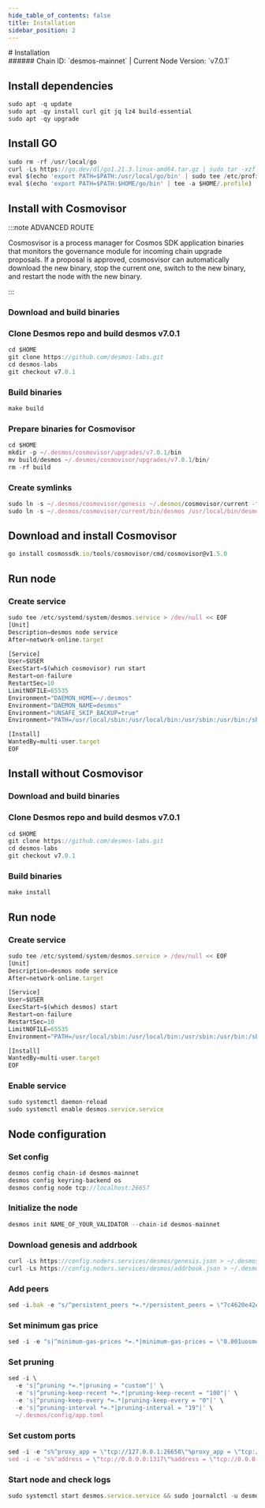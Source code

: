 ```yaml
---
hide_table_of_contents: false
title: Installation
sidebar_position: 2
---
```


<div class="h1-with-icon icon-desmos">
# Installation
</div>
###### Chain ID: `desmos-mainnet` | Current Node Version: `v7.0.1`

## Install dependencies

```js
sudo apt -q update
sudo apt -qy install curl git jq lz4 build-essential
sudo apt -qy upgrade
```

## Install GO
```js
sudo rm -rf /usr/local/go
curl -Ls https://go.dev/dl/go1.21.3.linux-amd64.tar.gz | sudo tar -xzf - -C /usr/local
eval $(echo 'export PATH=$PATH:/usr/local/go/bin' | sudo tee /etc/profile.d/golang.sh)
eval $(echo 'export PATH=$PATH:$HOME/go/bin' | tee -a $HOME/.profile)
```

## Install with Cosmovisor
:::note ADVANCED ROUTE

Cosmosvisor is a process manager for Cosmos SDK application binaries that monitors the governance module for incoming chain upgrade proposals. If a proposal is approved, cosmosvisor can automatically download the new binary, stop the current one, switch to the new binary, and restart the node with the new binary.

:::
### Download and build binaries
### Clone Desmos repo and build desmos v7.0.1
```js
cd $HOME
git clone https://github.com/desmos-labs.git
cd desmos-labs
git checkout v7.0.1
```

### Build binaries
```js
make build
```
### Prepare binaries for Cosmovisor
```js
cd $HOME
mkdir -p ~/.desmos/cosmovisor/upgrades/v7.0.1/bin
mv build/desmos ~/.desmos/cosmovisor/upgrades/v7.0.1/bin/
rm -rf build
```

### Create symlinks
```js
sudo ln -s ~/.desmos/cosmovisor/genesis ~/.desmos/cosmovisor/current -f
sudo ln -s ~/.desmos/cosmovisor/current/bin/desmos /usr/local/bin/desmos -f
```

## Download and install Cosmovisor
```js
go install cosmossdk.io/tools/cosmovisor/cmd/cosmovisor@v1.5.0
```

## Run node
### Create service
```js
sudo tee /etc/systemd/system/desmos.service > /dev/null << EOF
[Unit]
Description=desmos node service
After=network-online.target

[Service]
User=$USER
ExecStart=$(which cosmovisor) run start
Restart=on-failure
RestartSec=10
LimitNOFILE=65535
Environment="DAEMON_HOME=~/.desmos"
Environment="DAEMON_NAME=desmos"
Environment="UNSAFE_SKIP_BACKUP=true"
Environment="PATH=/usr/local/sbin:/usr/local/bin:/usr/sbin:/usr/bin:/sbin:/bin:/usr/games:/usr/local/games:/snap/bin:~/.desmos/cosmovisor/current/bin"

[Install]
WantedBy=multi-user.target
EOF
```

## Install without Cosmovisor

### Download and build binaries
### Clone Desmos repo and build desmos v7.0.1
```js
cd $HOME
git clone https://github.com/desmos-labs.git
cd desmos-labs
git checkout v7.0.1
```

### Build binaries
```js
make install
```

## Run node
### Create service
```js
sudo tee /etc/systemd/system/desmos.service > /dev/null << EOF
[Unit]
Description=desmos node service
After=network-online.target

[Service]
User=$USER
ExecStart=$(which desmos) start
Restart=on-failure
RestartSec=10
LimitNOFILE=65535
Environment="PATH=/usr/local/sbin:/usr/local/bin:/usr/sbin:/usr/bin:/sbin:/bin:/usr/games:/usr/local/games:/snap/bin"

[Install]
WantedBy=multi-user.target
EOF
```

### Enable service
```js
sudo systemctl daemon-reload
sudo systemctl enable desmos.service.service
```

## Node configuration
### Set config
```js
desmos config chain-id desmos-mainnet
desmos config keyring-backend os
desmos config node tcp://localhost:26657
```

### Initialize the node
```js
desmos init NAME_OF_YOUR_VALIDATOR --chain-id desmos-mainnet
```

### Download genesis and addrbook
```js
curl -Ls https://config.noders.services/desmos/genesis.json > ~/.desmos/config/genesis.json
curl -Ls https://config.noders.services/desmos/addrbook.json > ~/.desmos/config/addrbook.json
```
### Add peers
```js
sed -i.bak -e "s/^persistent_peers *=.*/persistent_peers = \"7c4620e42e2d2a7ad2bdbe00511b66995235ee6a@desmos-rpc.noders.services:27656\"/" ~/.desmos/config/config.toml
```

### Set minimum gas price
```js
sed -i -e "s|^minimum-gas-prices *=.*|minimum-gas-prices = \"0.001uosmo\"|" ~/.desmos/config/app.toml
```
### Set pruning
```js
sed -i \
  -e 's|^pruning *=.*|pruning = "custom"|' \
  -e 's|^pruning-keep-recent *=.*|pruning-keep-recent = "100"|' \
  -e 's|^pruning-keep-every *=.*|pruning-keep-every = "0"|' \
  -e 's|^pruning-interval *=.*|pruning-interval = "19"|' \
  ~/.desmos/config/app.toml
```

### Set custom ports
```js
sed -i -e "s%^proxy_app = \"tcp://127.0.0.1:26658\"%proxy_app = \"tcp://127.0.0.1:14758\"%; s%^laddr = \"tcp://127.0.0.1:26657\"%laddr = \"tcp://127.0.0.1:14757\"%; s%^pprof_laddr = \"localhost:6060\"%pprof_laddr = \"localhost:14760\"%; s%^laddr = \"tcp://0.0.0.0:26656\"%laddr = \"tcp://0.0.0.0:14756\"%; s%^prometheus_listen_addr = \":26660\"%prometheus_listen_addr = \":14766\"%" ~/.desmos/config/config.toml
sed -i -e "s%^address = \"tcp://0.0.0.0:1317\"%address = \"tcp://0.0.0.0:14717\"%; s%^address = \":8080\"%address = \":14780\"%; s%^address = \"0.0.0.0:9090\"%address = \"0.0.0.0:14790\"%; s%^address = \"0.0.0.0:9091\"%address = \"0.0.0.0:14791\"%; s%:8545%:14745%; s%:8546%:14746%; s%:6065%:14765%" ~/.desmos/config/app.toml
```

### Start node and check logs
```js
sudo systemctl start desmos.service.service && sudo journalctl -u desmos.service.service -f --no-hostname -o cat
```